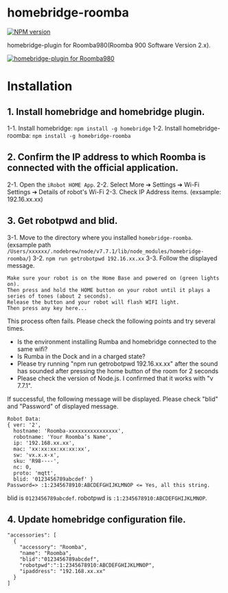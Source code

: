 # homebridge-roomba

[![NPM version][npm-image]][npm-url]

[npm-image]: https://img.shields.io/npm/v/homebridge-roomba.svg
[npm-url]: https://www.npmjs.com/package/homebridge-roomba

homebridge-plugin for Roomba980(Roomba 900 Software Version 2.x).

[![homebridge-plugin for Roomba980](https://cloud.githubusercontent.com/assets/3190760/25561826/ac495bda-2dae-11e7-96be-e7d8409e2901.gif)](https://www.youtube.com/watch?v=BbHbArJ95g0)

# Installation

## 1. Install homebridge and homebridge plugin.
1-1. Install homebridge: `npm install -g homebridge`
1-2. Install homebridge-roomba: `npm install -g homebridge-roomba`

## 2. Confirm the IP address to which Roomba is connected with the official application.
2-1. Open the `iRobot HOME App`.
2-2. Select  More ➔  Settings ➔ Wi-Fi Settings ➔ Details of robot's Wi-Fi
2-3. Check IP Address items. (exsample: 192.16.xx.xx)

## 3. Get robotpwd and blid.
3-1. Move to the directory where you installed `homebridge-roomba`.
     (exsample path `/Users/xxxxxx/.nodebrew/node/v7.7.1/lib/node_modules/homebridge-roomba/`)
3-2. `npm run getrobotpwd 192.16.xx.xx`
3-3. Follow the displayed message.
```
Make sure your robot is on the Home Base and powered on (green lights on).
Then press and hold the HOME button on your robot until it plays a series of tones (about 2 seconds).
Release the button and your robot will flash WIFI light.
Then press any key here...
```

This process often fails.
Please check the following points and try several times.

- Is the environment installing Rumba and homebridge connected to the same wifi?
- Is Rumba in the Dock and in a charged state?
- Please try running "npm run getrobotpwd 192.16.xx.xx" after the sound has sounded after pressing the home button of the room for 2 seconds
- Please check the version of Node.js. I confirmed that it works with "v 7.7.1".

If successful, the following message will be displayed.
Please check "blid" and "Password" of displayed message.

```
Robot Data:
{ ver: '2',
  hostname: 'Roomba-xxxxxxxxxxxxxxxx',
  robotname: 'Your Roomba’s Name',
  ip: '192.168.xx.xx',
  mac: 'xx:xx:xx:xx:xx:xx',
  sw: 'vx.x.x-x',
  sku: 'R98----',
  nc: 0,
  proto: 'mqtt',
  blid: '0123456789abcdef' }
Password=> :1:2345678910:ABCDEFGHIJKLMNOP <= Yes, all this string.
```

blid is `0123456789abcdef`.
robotpwd is `:1:2345678910:ABCDEFGHIJKLMNOP`.

## 4. Update homebridge configuration file.
```
"accessories": [
  {
    "accessory": "Roomba",
    "name": "Roomba",
    "blid":"0123456789abcdef",
    "robotpwd":":1:2345678910:ABCDEFGHIJKLMNOP",
    "ipaddress": "192.168.xx.xx"
  }
]
```
